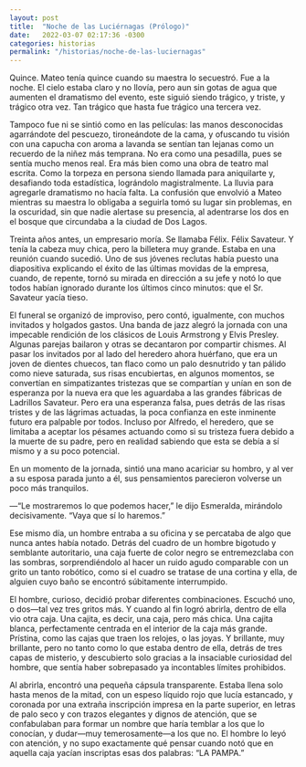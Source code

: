 ```yaml
---
layout: post
title:  "Noche de las Luciérnagas (Prólogo)"
date:   2022-03-07 02:17:36 -0300
categories: historias
permalink: "/historias/noche-de-las-luciernagas"
---
```

Quince. Mateo tenía quince cuando su maestra lo secuestró. Fue a la noche. El cielo estaba claro y no llovía, pero aun sin gotas de agua que aumenten el dramatismo del evento, este siguió siendo trágico, y triste, y trágico otra vez. Tan trágico que hasta fue trágico una tercera vez.

Tampoco fue ni se sintió como en las películas: las manos desconocidas agarrándote del pescuezo, tironeándote de la cama, y ofuscando tu visión con una capucha con aroma a lavanda se sentían tan lejanas como un recuerdo de la niñez más temprana. No era como una pesadilla, pues se sentía mucho menos real. Era más bien como una obra de teatro mal escrita. Como la torpeza en persona siendo llamada para aniquilarte y, desafiando toda estadística, lográndolo magistralmente. La lluvia para agregarle dramatismo no hacía falta. La confusión que envolvió a Mateo mientras su maestra lo obligaba a seguirla tomó su lugar sin problemas, en la oscuridad, sin que nadie alertase su presencia, al adentrarse los dos en el bosque que circundaba a la ciudad de Dos Lagos.

Treinta años antes, un empresario moría. Se llamaba Félix. Félix Savateur. Y tenía la cabeza muy chica, pero la billetera muy grande. Estaba en una reunión cuando sucedió. Uno de sus jóvenes reclutas había puesto una diapositiva explicando el éxito de las últimas movidas de la empresa, cuando, de repente, tornó su mirada en dirección a su jefe y notó lo que todos habían ignorado durante los últimos cinco minutos: que el Sr. Savateur yacía tieso.

El funeral se organizó de improviso, pero contó, igualmente, con muchos invitados y holgados gastos. Una banda de jazz alegró la jornada con una impecable rendición de los clásicos de Louis Armstrong y Elvis Presley. Algunas parejas bailaron y otras se decantaron por compartir chismes. Al pasar los invitados por al lado del heredero ahora huérfano, que era un joven de dientes chuecos, tan flaco como un palo desnutrido y tan pálido como nieve saturada, sus risas encubiertas, en algunos momentos, se convertían en simpatizantes tristezas que se compartían y unían en son de esperanza por la nueva era que les aguardaba a las grandes fábricas de Ladrillos Savateur. Pero era una esperanza falsa, pues detrás de las risas tristes y de las lágrimas actuadas, la poca confianza en este inminente futuro era palpable por todos. Incluso por Alfredo, el heredero, que se limitaba a aceptar los pésames actuando como si su tristeza fuera debido a la muerte de su padre, pero en realidad sabiendo que esta se debía a sí mismo y a su poco potencial.

En un momento de la jornada, sintió una mano acariciar su hombro, y al ver a su esposa parada junto a él, sus pensamientos parecieron volverse un poco más tranquilos.

—“Le mostraremos lo que podemos hacer,” le dijo Esmeralda, mirándolo decisivamente. “Vaya que sí lo haremos.”

Ese mismo día, un hombre entraba a su oficina y se percataba de algo que nunca antes había notado. Detrás del cuadro de un hombre bigotudo y semblante autoritario, una caja fuerte de color negro se entremezclaba con las sombras, sorprendiéndolo al hacer un ruido agudo comparable con un grito un tanto robótico, como si el cuadro se tratase de una cortina y ella, de alguien cuyo baño se encontró súbitamente interrumpido.

El hombre, curioso, decidió probar diferentes combinaciones. Escuchó uno, o dos—tal vez tres gritos más. Y cuando al fin logró abrirla, dentro de ella vio otra caja. Una cajita, es decir, una caja, pero más chica. Una cajita blanca, perfectamente centrada en el interior de la caja más grande. Prístina, como las cajas que traen los relojes, o las joyas. Y brillante, muy brillante, pero no tanto como lo que estaba dentro de ella, detrás de tres capas de misterio, y descubierto solo gracias a la insaciable curiosidad del hombre, que sentía haber sobrepasado ya incontables límites prohibidos.

Al abrirla, encontró una pequeña cápsula transparente. Estaba llena solo hasta menos de la mitad, con un espeso líquido rojo que lucía estancado, y coronada por una extraña inscripción impresa en la parte superior, en letras de palo seco y con trazos elegantes y dignos de atención, que se confabulaban para formar un nombre que haría temblar a los que lo conocían, y dudar—muy temerosamente—a los que no. El hombre lo leyó con atención, y no supo exactamente qué pensar cuando notó que en aquella caja yacían inscriptas esas dos palabras: “LA PAMPA.”
